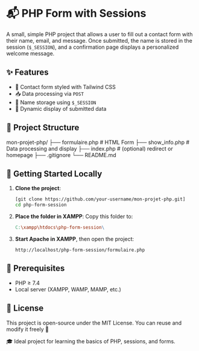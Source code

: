 # 📬 PHP Form with Sessions

A small, simple PHP project that allows a user to fill out a contact form with their name, email, and message. Once submitted, the name is stored in the session (`$_SESSION`), and a confirmation page displays a personalized welcome message.

## ✨ Features

- 🧾 Contact form styled with Tailwind CSS
- 📥 Data processing via `POST`
- 🔐 Name storage using `$_SESSION`
- 💬 Dynamic display of submitted data

## 📁 Project Structure

mon-projet-php/
├── formulaire.php # HTML Form
├── show_info.php  # Data processing and display
├── index.php      # (optional) redirect or homepage
├── .gitignore
└── README.md

## 🚀 Getting Started Locally

1.  **Clone the project**:
    ```bash
    [git clone https://github.com/your-username/mon-projet-php.git]
    cd php-form-session
    ```
2.  **Place the folder in XAMPP**:
    Copy this folder to:
    ```makefile
    C:\xampp\htdocs\php-form-session\
    ```
3.  **Start Apache in XAMPP**, then open the project:
    ```arduino
    http://localhost/php-form-session/formulaire.php
    ```

## 🔧 Prerequisites

-   PHP ≥ 7.4
-   Local server (XAMPP, WAMP, MAMP, etc.)

## 📄 License

This project is open-source under the MIT License.
You can reuse and modify it freely 🙌

🎓 Ideal project for learning the basics of PHP, sessions, and forms.
